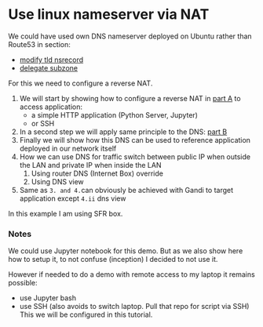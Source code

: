 # Use linux nameserver via NAT

We could have used own DNS nameserver deployed on Ubuntu rather than Route53 in section:

- [modify tld nsrecord](./2-modify-tld-ns-record.md)
- [delegate subzone](./5-delegate-subzone.md)

For this we need to configure a reverse NAT.

1. We will start by showing how to configure a reverse NAT in [part A](6-use-linux-nameserver-part-a.md) to access application:
    - a simple HTTP application (Python Server, Jupyter) 
    - or SSH
2. In a second step we will apply same principle to the DNS: [part B](6-use-linux-nameserver-part-b.md)
3. Finally we will show how this DNS can be used to reference application deployed in our network itself
4. How we can use DNS for traffic switch between public IP when outside the LAN and private IP when inside the LAN
    1. Using router DNS (Internet Box) override
    2. Using DNS view
4. Same as `3. and 4.`can obviously be achieved with Gandi to target application except `4.ii` dns view

In this example I am using SFR box.


### Notes 

We could use Jupyter notebook for this demo.
But as we also show here how to setup it, to not confuse (inception) I decided to not use it.

However if needed to do a demo with remote access to my laptop it remains possible:
- use Jupyter bash
- use SSH (also avoids to switch laptop. Pull that repo for script via SSH)
This we will be configured in this tutorial.

